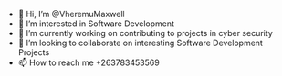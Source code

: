 - 👋 Hi, I’m @VheremuMaxwell
- 👀 I’m interested in Software Development
- 🌱 I’m currently working on contributing to projects in cyber security
- 💞️ I’m looking to collaborate on interesting  Software Development Projects 
- 📫 How to reach me +263783453569

<!---
Vheremu/Vheremu is a ✨ special ✨ repository because its `README.md` (this file) appears on your GitHub profile.
You can click the Preview link to take a look at your changes.
--->
